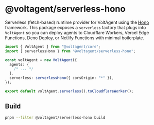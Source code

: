 # @voltagent/serverless-hono

Serverless (fetch-based) runtime provider for VoltAgent using the [Hono](https://hono.dev) framework. This package exposes a `serverless` factory that plugs into `VoltAgent` so you can deploy agents to Cloudflare Workers, Vercel Edge Functions, Deno Deploy, or Netlify Functions with minimal boilerplate.

```ts
import { VoltAgent } from "@voltagent/core";
import { serverlessHono } from "@voltagent/serverless-hono";

const voltAgent = new VoltAgent({
  agents: {
    /* ... */
  },
  serverless: serverlessHono({ corsOrigin: "*" }),
});

export default voltAgent.serverless().toCloudflareWorker();
```

## Build

```bash
pnpm --filter @voltagent/serverless-hono build
```
